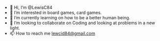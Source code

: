 - 👋 Hi, I’m @LewisC84
- 👀 I’m interested in board games, card games.
- 🌱 I’m currently learning on how to be a better human being.
- 💞️ I’m looking to collaborate on Coding and looking at problems in a new light.
- 📫 How to reach me lewcid84@gmail.com

<!---
LewisC84/LewisC84 is a ✨ special ✨ repository because its `README.md` (this file) appears on your GitHub profile.
You can click the Preview link to take a look at your changes.
--->

